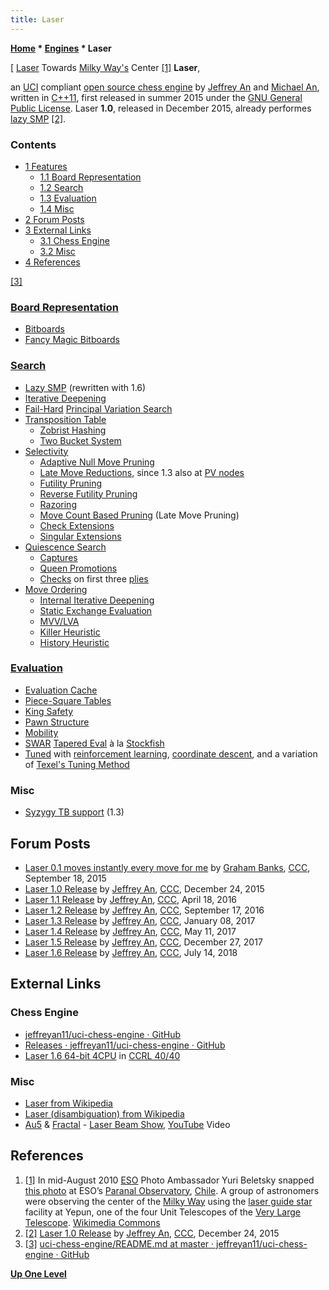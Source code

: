 ```yaml
---
title: Laser
---
```

**[Home](Home "Home") \* [Engines](Engines "Engines") \* Laser**



[ [Laser](https://en.wikipedia.org/wiki/Laser) Towards [Milky Way's](https://en.wikipedia.org/wiki/Milky_Way) Center <a id="cite-note-1" href="#cite-ref-1">[1]</a>
**Laser**,  

an [UCI](UCI "UCI") compliant [open source chess engine](Category:Open_Source "Category:Open Source") by [Jeffrey An](index.php?title=Jeffrey_An&action=edit&redlink=1 "Jeffrey An (page does not exist)") and [Michael An](index.php?title=Michael_An&action=edit&redlink=1 "Michael An (page does not exist)"), written in [C++11](Cpp "Cpp"), first released in summer 2015 under the [GNU General Public License](Free_Software_Foundation#GPL "Free Software Foundation"). Laser **1.0**, released in December 2015, already performes [lazy SMP](Lazy_SMP "Lazy SMP") <a id="cite-note-2" href="#cite-ref-2">[2]</a>. 



### Contents


* [1 Features](#features)
	+ [1.1 Board Representation](#board-representation)
	+ [1.2 Search](#search)
	+ [1.3 Evaluation](#evaluation)
	+ [1.4 Misc](#misc)
* [2 Forum Posts](#forum-posts)
* [3 External Links](#external-links)
	+ [3.1 Chess Engine](#chess-engine)
	+ [3.2 Misc](#misc-2)
* [4 References](#references)






<a id="cite-note-3" href="#cite-ref-3">[3]</a>



### [Board Representation](Board_Representation "Board Representation")


* [Bitboards](Bitboards "Bitboards")
* [Fancy Magic Bitboards](Magic_Bitboards#Fancy "Magic Bitboards")


### [Search](Search "Search")


* [Lazy SMP](Lazy_SMP "Lazy SMP") (rewritten with 1.6)
* [Iterative Deepening](Iterative_Deepening "Iterative Deepening")
* [Fail-Hard](Fail-Hard "Fail-Hard") [Principal Variation Search](Principal_Variation_Search "Principal Variation Search")
* [Transposition Table](Transposition_Table "Transposition Table")
	+ [Zobrist Hashing](Zobrist_Hashing "Zobrist Hashing")
	+ [Two Bucket System](Transposition_Table#Bucket "Transposition Table")
* [Selectivity](Selectivity "Selectivity")
	+ [Adaptive Null Move Pruning](Null_Move_Pruning#AdaptiveNullMovePruning "Null Move Pruning")
	+ [Late Move Reductions](Late_Move_Reductions "Late Move Reductions"), since 1.3 also at [PV nodes](Node_Types#PV "Node Types")
	+ [Futility Pruning](Futility_Pruning "Futility Pruning")
	+ [Reverse Futility Pruning](Reverse_Futility_Pruning "Reverse Futility Pruning")
	+ [Razoring](Razoring "Razoring")
	+ [Move Count Based Pruning](Futility_Pruning#MoveCountBasedPruning "Futility Pruning") (Late Move Pruning)
	+ [Check Extensions](Check_Extensions "Check Extensions")
	+ [Singular Extensions](Singular_Extensions "Singular Extensions")
* [Quiescence Search](Quiescence_Search "Quiescence Search")
	+ [Captures](Captures "Captures")
	+ [Queen Promotions](Promotions "Promotions")
	+ [Checks](Check "Check") on first three [plies](Ply "Ply")
* [Move Ordering](Move_Ordering "Move Ordering")
	+ [Internal Iterative Deepening](Internal_Iterative_Deepening "Internal Iterative Deepening")
	+ [Static Exchange Evaluation](Static_Exchange_Evaluation "Static Exchange Evaluation")
	+ [MVV/LVA](MVV-LVA "MVV-LVA")
	+ [Killer Heuristic](Killer_Heuristic "Killer Heuristic")
	+ [History Heuristic](History_Heuristic "History Heuristic")


### [Evaluation](Evaluation "Evaluation")


* [Evaluation Cache](Evaluation_Hash_Table "Evaluation Hash Table")
* [Piece-Square Tables](Piece-Square_Tables "Piece-Square Tables")
* [King Safety](King_Safety "King Safety")
* [Pawn Structure](Pawn_Structure "Pawn Structure")
* [Mobility](Mobility "Mobility")
* [SWAR](SIMD_and_SWAR_Techniques "SIMD and SWAR Techniques") [Tapered Eval](Tapered_Eval "Tapered Eval") à la [Stockfish](Stockfish "Stockfish")
* [Tuned](Automated_Tuning "Automated Tuning") with [reinforcement learning](Reinforcement_Learning "Reinforcement Learning"), [coordinate descent](https://en.wikipedia.org/wiki/Coordinate_descent), and a variation of [Texel's Tuning Method](Texel%27s_Tuning_Method "Texel's Tuning Method")


### Misc


* [Syzygy TB support](Syzygy_Bases "Syzygy Bases") (1.3)


## Forum Posts


* [Laser 0.1 moves instantly every move for me](http://www.talkchess.com/forum/viewtopic.php?t=57690) by [Graham Banks](Graham_Banks "Graham Banks"), [CCC](CCC "CCC"), September 18, 2015
* [Laser 1.0 Release](http://www.talkchess.com/forum/viewtopic.php?t=58680) by [Jeffrey An](index.php?title=Jeffrey_An&action=edit&redlink=1 "Jeffrey An (page does not exist)"), [CCC](CCC "CCC"), December 24, 2015
* [Laser 1.1 Release](http://www.talkchess.com/forum/viewtopic.php?t=59898) by [Jeffrey An](index.php?title=Jeffrey_An&action=edit&redlink=1 "Jeffrey An (page does not exist)"), [CCC](CCC "CCC"), April 18, 2016
* [Laser 1.2 Release](http://www.talkchess.com/forum/viewtopic.php?t=61451) by [Jeffrey An](index.php?title=Jeffrey_An&action=edit&redlink=1 "Jeffrey An (page does not exist)"), [CCC](CCC "CCC"), September 17, 2016
* [Laser 1.3 Release](http://www.talkchess.com/forum/viewtopic.php?t=62771) by [Jeffrey An](index.php?title=Jeffrey_An&action=edit&redlink=1 "Jeffrey An (page does not exist)"), [CCC](CCC "CCC"), January 08, 2017
* [Laser 1.4 Release](http://www.talkchess.com/forum/viewtopic.php?t=63956) by [Jeffrey An](index.php?title=Jeffrey_An&action=edit&redlink=1 "Jeffrey An (page does not exist)"), [CCC](CCC "CCC"), May 11, 2017
* [Laser 1.5 Release](http://www.talkchess.com/forum/viewtopic.php?t=66153) by [Jeffrey An](index.php?title=Jeffrey_An&action=edit&redlink=1 "Jeffrey An (page does not exist)"), [CCC](CCC "CCC"), December 27, 2017
* [Laser 1.6 Release](http://www.talkchess.com/forum3/viewtopic.php?f=2&t=67982) by [Jeffrey An](index.php?title=Jeffrey_An&action=edit&redlink=1 "Jeffrey An (page does not exist)"), [CCC](CCC "CCC"), July 14, 2018


## External Links


### Chess Engine


* [jeffreyan11/uci-chess-engine · GitHub](https://github.com/jeffreyan11/uci-chess-engine)
* [Releases · jeffreyan11/uci-chess-engine · GitHub](https://github.com/jeffreyan11/uci-chess-engine/releases)
* [Laser 1.6 64-bit 4CPU](http://www.computerchess.org.uk/ccrl/4040/cgi/engine_details.cgi?match_length=30&each_game=1&print=Details&each_game=1&eng=Laser%201.6%2064-bit%204CPU#Laser_1_6_64-bit_4CPU) in [CCRL 40/40](CCRL "CCRL")


### Misc


* [Laser from Wikipedia](https://en.wikipedia.org/wiki/Laser)
* [Laser (disambiguation) from Wikipedia](https://en.wikipedia.org/wiki/Laser_%28disambiguation%29)
* [Au5](https://en.wikipedia.org/wiki/Au5) & [Fractal](https://en.wikipedia.org/wiki/Fractal_(producer)) - [Laser Beam Show](https://en.wikipedia.org/wiki/Laser_lighting_display), [YouTube](https://en.wikipedia.org/wiki/YouTube) Video


 
## References


1. <a id="cite-ref-1" href="#cite-note-1">[1]</a> In mid-August 2010 [ESO](https://en.wikipedia.org/wiki/European_Southern_Observatory) Photo Ambassador Yuri Beletsky snapped [this photo](https://commons.wikimedia.org/wiki/File:Laser_Towards_Milky_Ways_Centre.jpg) at ESO’s [Paranal Observatory](https://en.wikipedia.org/wiki/Paranal_Observatory), [Chile](https://en.wikipedia.org/wiki/Chile). A group of astronomers were observing the center of the [Milky Way](https://en.wikipedia.org/wiki/Milky_Way) using the [laser guide star](https://en.wikipedia.org/wiki/Laser_guide_star) facility at Yepun, one of the four Unit Telescopes of the [Very Large Telescope](https://en.wikipedia.org/wiki/Very_Large_Telescope). [Wikimedia Commons](https://en.wikipedia.org/wiki/Wikimedia_Commons)
2. <a id="cite-ref-2" href="#cite-note-2">[2]</a> [Laser 1.0 Release](http://www.talkchess.com/forum/viewtopic.php?t=58680) by [Jeffrey An](index.php?title=Jeffrey_An&action=edit&redlink=1 "Jeffrey An (page does not exist)"), [CCC](CCC "CCC"), December 24, 2015
3. <a id="cite-ref-3" href="#cite-note-3">[3]</a> [uci-chess-engine/README.md at master · jeffreyan11/uci-chess-engine · GitHub](https://github.com/jeffreyan11/uci-chess-engine/blob/master/README.md)

**[Up One Level](Engines "Engines")**







 
